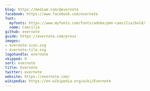 ```yaml
---
blog: https://medium.com/@evernote
facebook: https://www.facebook.com/evernote
font:
  myfonts: https://www.myfonts.com/fonts/adobe/pmn-caecilia/bold/
  name: Caecilia
github: evernote
guide: https://evernote.com/press
images:
- evernote-icon.svg
- evernote-tile.svg
logohandle: evernote
skipped: 0
sort: evernote
title: Evernote
twitter: evernote
website: https://evernote.com/
wikipedia: https://en.wikipedia.org/wiki/Evernote
---
```

